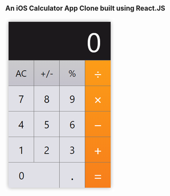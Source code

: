 ## An iOS Calculator App Clone built using React.JS


![alt text](screenshot.PNG "iOS Calculator Screenshot")


